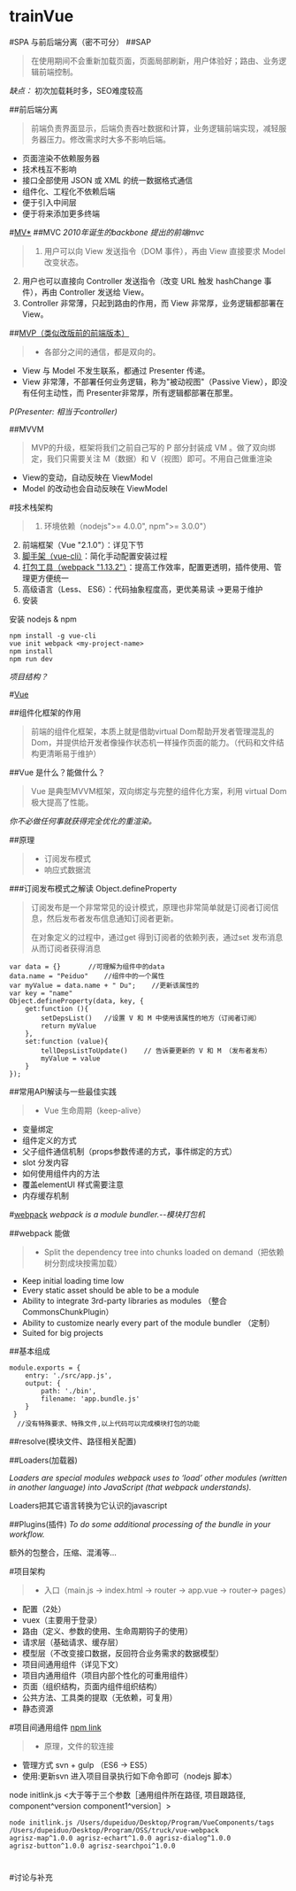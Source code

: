 # trainVue
#SPA 与前后端分离（密不可分）
##SAP
> 在使用期间不会重新加载页面，页面局部刷新，用户体验好；路由、业务逻辑前端控制。

*缺点：* 初次加载耗时多，SEO难度较高

##前后端分离
> 前端负责界面显示，后端负责吞吐数据和计算，业务逻辑前端实现，减轻服务器压力。修改需求时大多不影响后端。

- 页面渲染不依赖服务器
- 技术栈互不影响
- 接口全部使用 JSON 或 XML 的统一数据格式通信
- 组件化、工程化不依赖后端
- 便于引入中间层
- 便于将来添加更多终端

#[MV*](http://www.ruanyifeng.com/blog/2015/02/mvcmvp_mvvm.html)
##MVC
*2010年诞生的backbone 提出的前端mvc*

> 1. 用户可以向 View 发送指令（DOM 事件），再由 View 直接要求 Model 改变状态。
2. 用户也可以直接向 Controller 发送指令（改变 URL 触发 hashChange 事件），再由 Controller 发送给 View。
3. Controller 非常薄，只起到路由的作用，而 View 非常厚，业务逻辑都部署在 View。

##[MVP（类似改版前的前端版本）](http://www.baike.com/wiki/MVP%E6%A8%A1%E5%BC%8F)

> - 各部分之间的通信，都是双向的。
- View 与 Model 不发生联系，都通过 Presenter 传递。
- View 非常薄，不部署任何业务逻辑，称为"被动视图"（Passive View），即没有任何主动性，而 Presenter非常厚，所有逻辑都部署在那里。

*P(Presenter: 相当于controller)*

##MVVM

> MVP的升级，框架将我们之前自己写的 P 部分封装成 VM 。做了双向绑定，我们只需要关注  M（数据）和 V（视图）即可。不用自己做重渲染

- View的变动，自动反映在 ViewModel 
- Model 的改动也会自动反映在 ViewModel

#技术栈架构

> 1. 环境依赖（nodejs">= 4.0.0", npm">= 3.0.0"）
2. 前端框架（Vue "2.1.0"）：详见下节
3. [脚手架（vue-cli）](https://github.com/vuejs/vue-cli)：简化手动配置安装过程
4. [打包工具（webpack "1.13.2"）](http://webpack.github.io/docs/configuration.html)：提高工作效率，配置更透明，插件使用、管理更方便统一
5. 高级语言（Less、 ES6）：代码抽象程度高，更优美易读 ->更易于维护
6. 安装

安装 nodejs & npm

	npm install -g vue-cli
	vue init webpack <my-project-name>
	npm install
	npm run dev

*项目结构？*

#[Vue](https://cn.vuejs.org/v2/guide/)

##组件化框架的作用
> 前端的组件化框架，本质上就是借助virtual Dom帮助开发者管理混乱的Dom，并提供给开发者像操作状态机一样操作页面的能力。（代码和文件结构更清晰易于维护）

##Vue 是什么？能做什么？

> Vue 是典型MVVM框架，双向绑定与完整的组件化方案，利用 virtual Dom 极大提高了性能。

*你不必做任何事就获得完全优化的重渲染。*

##原理
> - 订阅发布模式
> - 响应式数据流

###订阅发布模式之解读 Object.defineProperty
> 订阅发布是一个非常常见的设计模式，原理也非常简单就是订阅者订阅信息，然后发布者发布信息通知订阅者更新。
> 
> 在对象定义的过程中，通过get 得到订阅者的依赖列表，通过set 发布消息从而订阅者获得消息
	
	var data = {}		//可理解为组件中的data
	data.name = "Peiduo"	//组件中的一个属性
	var myValue = data.name + " Du";	//更新该属性的
	var key = "name"
	Object.defineProperty(data, key, {
    	get:function (){
	        setDepsList()	//设置 V 和 M 中使用该属性的地方（订阅者订阅）
	        return myValue
    	},
    	set:function (value){
	        tellDepsListToUpdate()    // 告诉要更新的 V 和 M （发布者发布）
	        myValue = value
    	}
	});

##常用API解读与一些最佳实践
> - Vue 生命周期（keep-alive）
- 变量绑定
- 组件定义的方式
- 父子组件通信机制（props参数传递的方式，事件绑定的方式）
- slot 分发内容
- 如何使用组件内的方法
- 覆盖elementUI 样式需要注意
- 内存缓存机制




#[webpack](http://webpack.github.io/docs/)
*webpack is a module bundler.--模块打包机*

##webpack 能做
> - Split the dependency tree into chunks loaded on demand（把依赖树分割成块按需加载）
- Keep initial loading time low
- Every static asset should be able to be a module 
- Ability to integrate 3rd-party libraries as modules （整合CommonsChunkPlugin）
- Ability to customize nearly every part of the module bundler （定制）
- Suited for big projects 

##基本组成  
		
	module.exports = {
     	entry: './src/app.js',
    	output: {
         	path: './bin',
         	filename: 'app.bundle.js'
     	}
     }
      //没有特殊要求、特殊文件,以上代码可以完成模块打包的功能

##resolve(模块文件、路径相关配置)

##Loaders(加载器)

*Loaders are special modules webpack uses to ‘load’ other modules (written in another language) into JavaScript (that webpack understands).*

Loaders把其它语言转换为它认识的javascript

##Plugins(插件)
*To do some additional processing of the bundle in your workflow.*

额外的包整合，压缩、混淆等...

#项目架构
> - 入口（main.js -> index.html -> router -> app.vue -> router-> pages）
- 配置（2处）
- vuex（主要用于登录）
- 路由（定义、参数的使用、生命周期钩子的使用）
- 请求层（基础请求、缓存层）
- 模型层（不改变接口数据，反回符合业务需求的数据模型）
- 项目间通用组件（详见下文）
- 项目内通用组件（项目内部个性化的可重用组件）
- 页面（组织结构，页面内组件组织结构）
- 公共方法、工具类的提取（无依赖，可复用）
- 静态资源


#项目间通用组件 [npm link](https://docs.npmjs.com/cli/link) 

> - 原理，文件的软连接
- 管理方式 svn + gulp （ES6 -> ES5）
- 使用:更新svn 进入项目目录执行如下命令即可（nodejs 脚本）

node initlink.js <大于等于三个参数［通用组件所在路径, 项目跟路径, component^version component1^version］>

	node initlink.js /Users/dupeiduo/Desktop/Program/VueComponents/tags 
	/Users/dupeiduo/Desktop/Program/OSS/truck/vue-webpack 
	agrisz-map^1.0.0 agrisz-echart^1.0.0 agrisz-dialog^1.0.0 
	agrisz-button^1.0.0 agrisz-searchpoi^1.0.0
#


#讨论与补充
